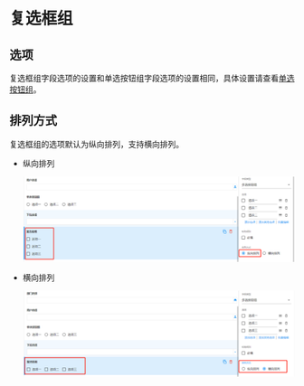 # 复选框组

## 选项

复选框组字段选项的设置和单选按钮组字段选项的设置相同，具体设置请查看[单选按钮组](radiogroup.md)。

## 排列方式

复选框组的选项默认为纵向排列，支持横向排列。

- 纵向排列

  ![image-20210223105703039](images/c-c-v.png)

- 横向排列

  ![image-20210223105813414](images/c-c-h.png)